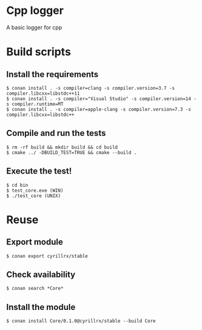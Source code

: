 # Cpp logger
A basic logger for cpp

# Build scripts
## Install the requirements
```
$ conan install . -s compiler=clang -s compiler.version=3.7 -s compiler.libcxx=libstdc++11
$ conan install . -s compiler="Visual Studio" -s compiler.version=14 -s compiler.runtime=MT
$ conan install . -s compiler=apple-clang -s compiler.version=7.3 -s compiler.libcxx=libstdc++
```

## Compile and run the tests
```
$ rm -rf build && mkdir build && cd build
$ cmake ../ -DBUILD_TEST=TRUE && cmake --build .
```

## Execute the test!
```
$ cd bin
$ test_core.exe (WIN)
$ ./test_core (UNIX)
```

# Reuse
## Export module
```
$ conan export cyrillrx/stable
```

## Check availability
```
$ conan search *Core*
```

## Install the module
```
$ conan install Core/0.1.0@cyrillrx/stable --build Core
```